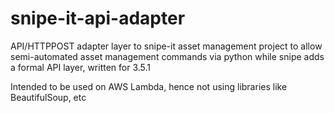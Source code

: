 # snipe-it-api-adapter
API/HTTPPOST adapter layer to snipe-it asset management project to allow semi-automated asset management commands via python while snipe adds a formal API layer, written for 3.5.1

Intended to be used on AWS Lambda, hence not using libraries like BeautifulSoup, etc
	
